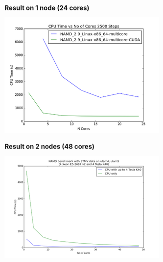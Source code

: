 ## Result on 1 node (24 cores)
![CUDA vs non-CUDA](stmv_result_n_nodes_1.png)

## Result on 2 nodes (48 cores)
![CUDA vs non-CUDA](stmv_result_n_nodes_2.png)